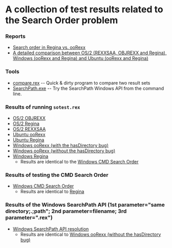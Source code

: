 # A collection of test results related to the Search Order problem

### Reports

* [Search order in Regina vs. ooRexx](Regina-vs-ooRexx.md)
* [A detailed comparison between OS/2 (REXXSAA, OBJREXX and Regina), Windows (ooRexx and Regina) and Ubuntu (ooRexx and Regina)](OS2(REXXSAA,OBJREXX,Regina),Windows(ooRexx,Regina),Ubuntu(ooRexx,Regina).md)

### Tools

* [compare.rex](compare.rex) -- Quick & dirty program to compare two result sets
* [SearchPath.exe](SearchPath.exe) -- Try the SearchPath Windows API from the command line.

### Results of running `sotest.rex`

* [OS/2 OBJREXX](os2.objrexx.results.txt)
* [OS/2 Regina](os2.regina.results.txt)
* [OS/2 REXXSAA](os2.rexxsaa.results.txt)
* [Ubuntu ooRexx](ubuntu.oorexx.results.txt)
* [Ubuntu Regina](ubuntu.regina.results.txt)
* [Windows ooRexx (with the hasDirectory bug)](windows-bug.oorexx.results.txt)
* [Windows ooRexx (without the hasDirectory bug)](windows-nobug.oorexx.results.txt)
* [Windows Regina](windows.regina.results.txt)
    * Results are identical to the [Windows CMD Search Order](windows.cmd.results.txt)

### Results of testing the CMD Search Order

* [Windows CMD Search Order](windows.cmd.results.txt)
    * Results are identical to [Regina](windows.regina.results.txt)

### Results of the Windows SearchPath API (1st parameter="same directory;.;path"; 2nd parameter=filename; 3rd parameter=".rex")

* [Windows SearchPath API resolution](windows.SearchPath.results.txt) 
    * Results are identical to [Windows ooRexx (without the hasDirectory bug)](windows-nobug.oorexx.results.txt)

